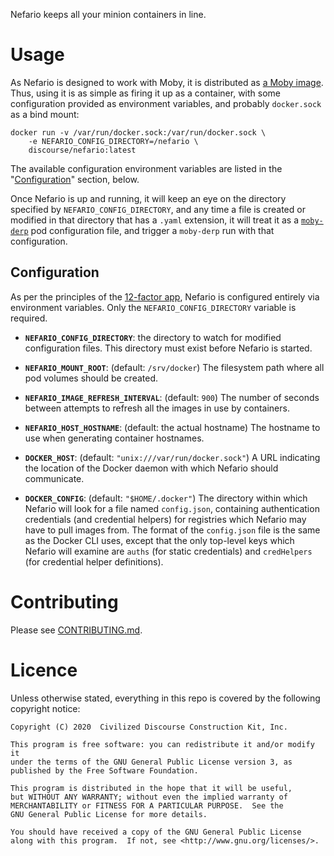 Nefario keeps all your minion containers in line.


# Usage

As Nefario is designed to work with Moby, it is distributed as [a Moby image](https://hub.docker.com/r/discourse/nefario).
Thus, using it is as simple as firing it up as a container, with some configuration
provided as environment variables, and probably `docker.sock` as a bind mount:

```
docker run -v /var/run/docker.sock:/var/run/docker.sock \
    -e NEFARIO_CONFIG_DIRECTORY=/nefario \
    discourse/nefario:latest
```

The available configuration environment variables are listed in the "[Configuration](#configuration)" section, below.

Once Nefario is up and running, it will keep an eye on the directory specified by
`NEFARIO_CONFIG_DIRECTORY`, and any time a file is created or modified in that
directory that has a `.yaml` extension, it will treat it as a
[`moby-derp`](https://github.com/mpalmer/moby-derp) pod configuration file, and
trigger a `moby-derp` run with that configuration.


## Configuration

As per the principles of the [12-factor app](https://12factor.net), Nefario is
configured entirely via environment variables.  Only the `NEFARIO_CONFIG_DIRECTORY`
variable is required.

* **`NEFARIO_CONFIG_DIRECTORY`**: the directory to watch for modified
  configuration files.  This directory must exist before Nefario is started.

* **`NEFARIO_MOUNT_ROOT`**: (default: `/srv/docker`) The filesystem path where
  all pod volumes should be created.

* **`NEFARIO_IMAGE_REFRESH_INTERVAL`**: (default: `900`) The number of seconds
  between attempts to refresh all the images in use by containers.

* **`NEFARIO_HOST_HOSTNAME`**: (default: the actual hostname) The hostname to
  use when generating container hostnames.

* **`DOCKER_HOST`**: (default: `"unix:///var/run/docker.sock"`) A URL indicating
  the location of the Docker daemon with which Nefario should communicate.

* **`DOCKER_CONFIG`**: (default: `"$HOME/.docker"`) The directory within which
  Nefario will look for a file named `config.json`, containing authentication
  credentials (and credential helpers) for registries which Nefario may have to
  pull images from.  The format of the `config.json` file is the same as the
  Docker CLI uses, except that the only top-level keys which Nefario will
  examine are `auths` (for static credentials) and `credHelpers` (for
  credential helper definitions).



# Contributing

Please see [CONTRIBUTING.md](CONTRIBUTING.md).


# Licence

Unless otherwise stated, everything in this repo is covered by the following
copyright notice:

    Copyright (C) 2020  Civilized Discourse Construction Kit, Inc.

    This program is free software: you can redistribute it and/or modify it
    under the terms of the GNU General Public License version 3, as
    published by the Free Software Foundation.

    This program is distributed in the hope that it will be useful,
    but WITHOUT ANY WARRANTY; without even the implied warranty of
    MERCHANTABILITY or FITNESS FOR A PARTICULAR PURPOSE.  See the
    GNU General Public License for more details.

    You should have received a copy of the GNU General Public License
    along with this program.  If not, see <http://www.gnu.org/licenses/>.
